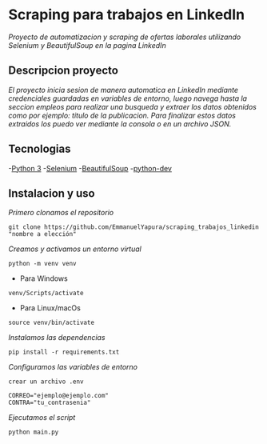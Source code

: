 # Scraping para trabajos en LinkedIn

*Proyecto de automatizacion y scraping de ofertas laborales utilizando Selenium y BeautifulSoup en la pagina LinkedIn*

## Descripcion proyecto

*El proyecto inicia sesion de manera automatica en LinkedIn mediante credenciales guardadas en variables de entorno,*
*luego navega hasta la seccion empleos para realizar una busqueda y extraer los datos obtenidos como por ejemplo: titulo de la publicacion.*
*Para finalizar estos datos extraidos los puedo ver mediante la consola o en un archivo JSON.*

## Tecnologias 

-[Python 3](https://www.python.org/)
-[Selenium](https://pypi.org/project/selenium/)
-[BeautifulSoup](https://www.crummy.com/software/BeautifulSoup/)
-[python-dev](https://pypi.org/project/python-dotenv/)

## Instalacion y uso

*Primero clonamos el repositorio*

``` 
git clone https://github.com/EmmanuelYapura/scraping_trabajos_linkedin "nombre a elección" 
```

*Creamos y activamos un entorno virtual*

```
python -m venv venv 
```

- Para Windows
``` 
venv/Scripts/activate
```
- Para Linux/macOs
``` 
source venv/bin/activate
```

*Instalamos las dependencias*

``` 
pip install -r requirements.txt
```

*Configuramos las variables de entorno*

``` 
crear un archivo .env
```
``` 
CORREO="ejemplo@ejemplo.com"
CONTRA="tu_contrasenia"
```

*Ejecutamos el script*

``` 
python main.py
```
